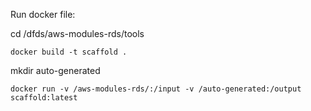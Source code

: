 Run docker file:

cd /dfds/aws-modules-rds/tools

```
docker build -t scaffold .
```

mkdir auto-generated

```
docker run -v /aws-modules-rds/:/input -v /auto-generated:/output scaffold:latest
```
